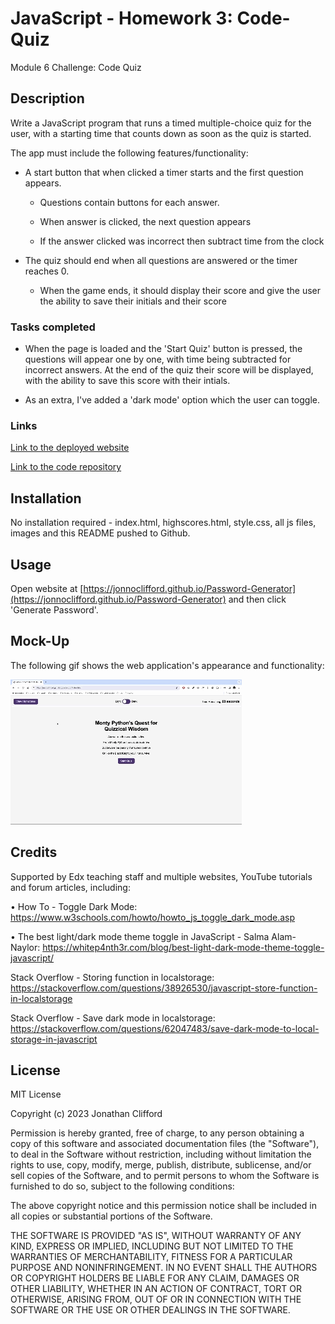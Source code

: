 # JavaScript - Homework 3: Code-Quiz
Module 6 Challenge: Code Quiz

## Description

Write a JavaScript program that runs a timed multiple-choice quiz for the user, with a starting time that counts down as soon as the quiz is started.

The app must include the following features/functionality:

* A start button that when clicked a timer starts and the first question appears.

  * Questions contain buttons for each answer.

  * When answer is clicked, the next question appears

  * If the answer clicked was incorrect then subtract time from the clock

* The quiz should end when all questions are answered or the timer reaches 0.

  * When the game ends, it should display their score and give the user the ability to save their initials and their score

### Tasks completed

* When the page is loaded and the 'Start Quiz' button is pressed, the questions will appear one by one, with time being subtracted for incorrect answers. At the end of the quiz their score will be displayed, with the ability to save this score with their intials.

* As an extra, I've added a 'dark mode' option which the user can toggle.

### Links

[Link to the deployed website](https://jonnoclifford.github.io/code-quiz/)

[Link to the code repository](https://github.com/jonnoclifford/code-quiz)

## Installation

No installation required - index.html, highscores.html, style.css, all js files, images and this README pushed to Github.

## Usage

Open website at [https://jonnoclifford.github.io/Password-Generator](https://jonnoclifford.github.io/Password-Generator) and then click 'Generate Password'.

## Mock-Up

The following gif shows the web application's appearance and functionality:

![Animation of code quiz. Presses button to start quiz. Clicks the button for the answer to each question, displays if answer was correct or incorrect. Quiz finishes and displays high scores. User adds their initials, then clears their initials and starts over.](./assets/images/code-quiz-demo.gif)

## Credits

Supported by Edx teaching staff and multiple websites, YouTube tutorials and forum articles, including:

• How To - Toggle Dark Mode: https://www.w3schools.com/howto/howto_js_toggle_dark_mode.asp

• The best light/dark mode theme toggle in JavaScript - Salma Alam-Naylor: https://whitep4nth3r.com/blog/best-light-dark-mode-theme-toggle-javascript/

Stack Overflow - Storing function in localstorage: https://stackoverflow.com/questions/38926530/javascript-store-function-in-localstorage

Stack Overflow - Save dark mode in localstorage: https://stackoverflow.com/questions/62047483/save-dark-mode-to-local-storage-in-javascript

## License

MIT License

Copyright (c) 2023 Jonathan Clifford

Permission is hereby granted, free of charge, to any person obtaining a copy
of this software and associated documentation files (the "Software"), to deal
in the Software without restriction, including without limitation the rights
to use, copy, modify, merge, publish, distribute, sublicense, and/or sell
copies of the Software, and to permit persons to whom the Software is
furnished to do so, subject to the following conditions:

The above copyright notice and this permission notice shall be included in all
copies or substantial portions of the Software.

THE SOFTWARE IS PROVIDED "AS IS", WITHOUT WARRANTY OF ANY KIND, EXPRESS OR
IMPLIED, INCLUDING BUT NOT LIMITED TO THE WARRANTIES OF MERCHANTABILITY,
FITNESS FOR A PARTICULAR PURPOSE AND NONINFRINGEMENT. IN NO EVENT SHALL THE
AUTHORS OR COPYRIGHT HOLDERS BE LIABLE FOR ANY CLAIM, DAMAGES OR OTHER
LIABILITY, WHETHER IN AN ACTION OF CONTRACT, TORT OR OTHERWISE, ARISING FROM,
OUT OF OR IN CONNECTION WITH THE SOFTWARE OR THE USE OR OTHER DEALINGS IN THE
SOFTWARE.
